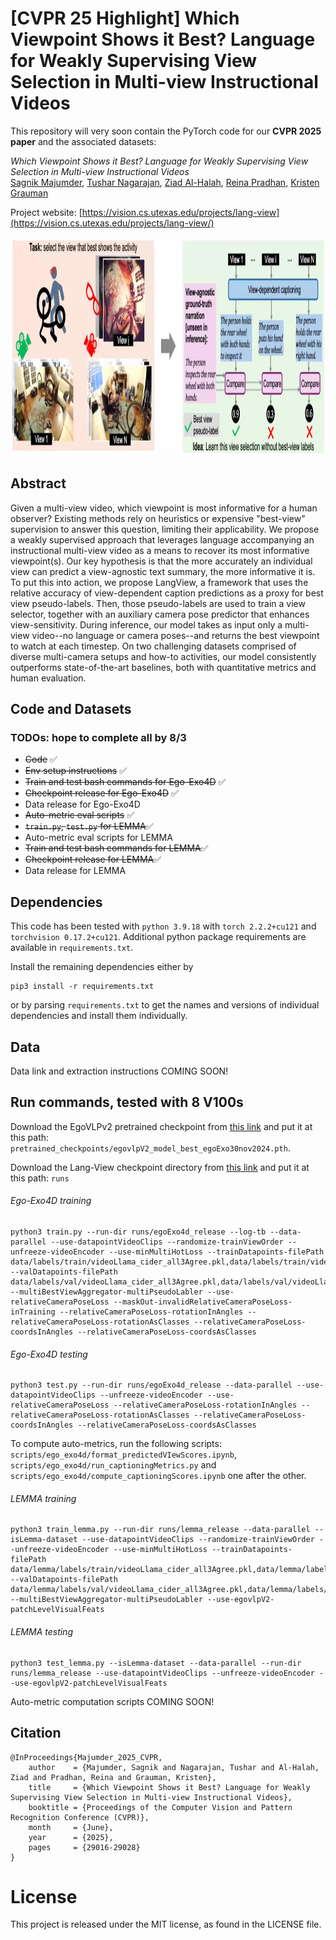 # [CVPR 25 Highlight] Which Viewpoint Shows it Best? Language for Weakly Supervising View Selection in Multi-view Instructional Videos
This repository will very soon contain the PyTorch code for our **CVPR 2025 paper** and the associated datasets: 

<!--[Which Viewpoint Shows it Best? Language for Weakly Supervising View Selection in Multi-view Instructional Videos](https://vision.cs.utexas.edu/projects/lang-view)<br />-->
*Which Viewpoint Shows it Best? Language for Weakly Supervising View Selection in Multi-view Instructional Videos*<br/>
[Sagnik Majumder](https://sagnikmjr.github.io/), [Tushar Nagarajan](https://tushar-n.github.io/), [Ziad Al-Halah](https://users.cs.utah.edu/~ziad/), [Reina Pradhan](https://www.linkedin.com/in/reina-pradhan), [Kristen Grauman](https://www.cs.utexas.edu/~grauman)<br />


Project website: [https://vision.cs.utexas.edu/projects/lang-view](https://vision.cs.utexas.edu/projects/lang-view/)

<p align="center">
  <img src="concept.png" width="1124" height="350">
</p>

## Abstract
Given a multi-view video, which viewpoint is most informative for a human observer? Existing methods rely on heuristics or expensive "best-view" supervision to answer this question, limiting their applicability. We propose a weakly supervised approach that leverages language accompanying an instructional multi-view video as a means to recover its most informative viewpoint(s). Our key hypothesis is that the more accurately an individual view can predict a view-agnostic text summary, the more informative it is. To put this into action, we propose LangView, a framework that uses the relative accuracy of view-dependent caption predictions as a proxy for best view pseudo-labels. Then, those pseudo-labels are used to train a view selector, together with an auxiliary camera pose predictor that enhances view-sensitivity. During inference, our model takes as input only a multi-view video--no language or camera poses--and returns the best viewpoint to watch at each timestep. On two challenging datasets comprised of diverse multi-camera setups and how-to activities, our model consistently outperforms state-of-the-art baselines, both with quantitative metrics and human evaluation.


## Code and Datasets
### TODOs: hope to complete all by 8/3

- ~~Code~~ ✅ 
- ~~Env setup instructions~~  ✅ 
- ~~Train and test bash commands for Ego-Exo4D~~ ✅ 
- ~~Checkpoint release  for Ego-Exo4D~~ ✅ 
- Data release for Ego-Exo4D
- ~~Auto-metric eval scripts~~ ✅ 
- ~~```train.py```, ```test.py``` for LEMMA~~✅
- Auto-metric eval scripts for LEMMA
- ~~Train and test bash commands for LEMMA~~✅
- ~~Checkpoint release for LEMMA~~✅
- Data release for LEMMA

## Dependencies
This code has been tested with ```python 3.9.18``` with ```torch 2.2.2+cu121``` and ```torchvision 0.17.2+cu121```. Additional python package requirements are available in ```requirements.txt```.   
  
Install the remaining dependencies either by 
```
pip3 install -r requirements.txt
``` 
or by parsing ```requirements.txt``` to get the names and versions of individual dependencies and install them individually.

## Data
Data link and extraction instructions COMING SOON!

<!-- Download the data segments from [this link](https://utexas.box.com/shared/static/), copy them to the repo root and run the following commands: 
```
cat data_part_* > data.tar
tar -xvf data.tar ./
```

For LEMMA frames, download the data from the [dataset website](https://sites.google.com/view/lemma-activity/home/dataset?authuser=0) and point ```data/lemma/datapoint_images``` to the ```data-002``` directory in the downloaded data directory. -->


## Run commands, tested with 8 V100s
Download the EgoVLPv2 pretrained checkpoint from [this link](https://utexas.box.com/shared/static/0ma3omfj7eb94kqvg0kg8qe5mxdnasxr.zip) and put it at this path: ```pretrained_checkpoints/egovlpV2_model_best_egoExo30nov2024.pth```.

Download the Lang-View checkpoint directory from [this link](https://utexas.box.com/shared/static/u29w5455dupm5rexbuworwxzxduitof6.zip) and put it at this path: ```runs```

###### Ego-Exo4D training
```
python3 train.py --run-dir runs/egoExo4d_release --log-tb --data-parallel --use-datapointVideoClips --randomize-trainViewOrder --unfreeze-videoEncoder --use-minMultiHotLoss --trainDatapoints-filePath data/labels/train/videoLlama_cider_all3Agree.pkl,data/labels/train/videoLlamaWvicuna_cider_all3Agree.pkl,data/labels/train/videoChat2_cider_all3Agree.pkl --valDatapoints-filePath data/labels/val/videoLlama_cider_all3Agree.pkl,data/labels/val/videoLlamaWvicuna_cider_all3Agree.pkl,data/labels/val/videoChat2_cider_all3Agree.pkl --multiBestViewAggregator-multiPseudoLabler --use-relativeCameraPoseLoss --maskOut-invalidRelativeCameraPoseLoss-inTraining --relativeCameraPoseLoss-rotationInAngles --relativeCameraPoseLoss-rotationAsClasses --relativeCameraPoseLoss-coordsInAngles --relativeCameraPoseLoss-coordsAsClasses 
```

###### Ego-Exo4D testing
<!-- Download the Ego-Exo4D checkpoint from [this link](https://utexas.box.com/shared/static/x56paq0un6f2y8xkcorhbl5jkndajhiv.zip) and put it at this path: ```runs/egoExo4d_release/data/valBestCkpt_maxCaptioningScore.pth``` -->

```
python3 test.py --run-dir runs/egoExo4d_release --data-parallel --use-datapointVideoClips --unfreeze-videoEncoder --use-relativeCameraPoseLoss --relativeCameraPoseLoss-rotationInAngles --relativeCameraPoseLoss-rotationAsClasses --relativeCameraPoseLoss-coordsInAngles --relativeCameraPoseLoss-coordsAsClasses
```

To compute auto-metrics, run the following scripts: ```scripts/ego_exo4d/format_predictedVIewScores.ipynb```, ```scripts/ego_exo4d/run_captioningMetrics.py``` and ```scripts/ego_exo4d/compute_captioningScores.ipynb``` one after the other. 

###### LEMMA training
```
python3 train_lemma.py --run-dir runs/lemma_release --data-parallel --isLemma-dataset --use-datapointVideoClips --randomize-trainViewOrder --unfreeze-videoEncoder --use-minMultiHotLoss --trainDatapoints-filePath data/lemma/labels/train/videoLlama_cider_all3Agree.pkl,data/lemma/labels/train/videoLlamaWvicuna_cider_all3Agree.pkl,data/lemma/labels/train/videoChat2_cider_all3Agree.pkl --valDatapoints-filePath data/lemma/labels/val/videoLlama_cider_all3Agree.pkl,data/lemma/labels/val/videoLlamaWvicuna_cider_all3Agree.pkl,data/lemma/labels/val/videoChat2_cider_all3Agree.pkl --multiBestViewAggregator-multiPseudoLabler --use-egovlpV2-patchLevelVisualFeats
```
###### LEMMA testing
```
python3 test_lemma.py --isLemma-dataset --data-parallel --run-dir runs/lemma_release --use-datapointVideoClips --unfreeze-videoEncoder --use-egovlpV2-patchLevelVisualFeats
```
Auto-metric computation scripts COMING SOON!


## Citation
```
@InProceedings{Majumder_2025_CVPR,
    author    = {Majumder, Sagnik and Nagarajan, Tushar and Al-Halah, Ziad and Pradhan, Reina and Grauman, Kristen},
    title     = {Which Viewpoint Shows it Best? Language for Weakly Supervising View Selection in Multi-view Instructional Videos},
    booktitle = {Proceedings of the Computer Vision and Pattern Recognition Conference (CVPR)},
    month     = {June},
    year      = {2025},
    pages     = {29016-29028}
}
```

# License
This project is released under the MIT license, as found in the LICENSE file.
